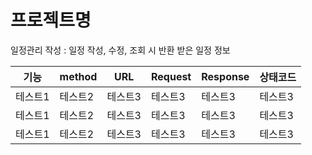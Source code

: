 # 프로젝트명

일정관리 작성 : 일정 작성, 수정, 조회 시 반환 받은 일정 정보


|기능|method|URL|Request|Response|상태코드|
|------|---|---|---|---|---|
|테스트1|테스트2|테스트3|테스트3|테스트3|테스트3|
|테스트1|테스트2|테스트3|테스트3|테스트3|테스트3|
|테스트1|테스트2|테스트3|테스트3|테스트3|테스트3|
